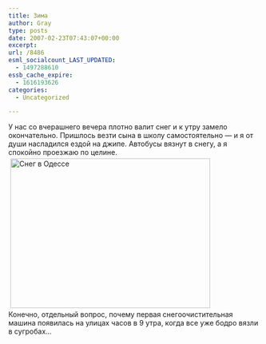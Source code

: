 ```yaml
---
title: Зима
author: Gray
type: posts
date: 2007-02-23T07:43:07+00:00
excerpt:
url: /8486
esml_socialcount_LAST_UPDATED:
  - 1497288610
essb_cache_expire:
  - 1616193626
categories:
  - Uncategorized

---
```








У нас со вчерашнего вечера плотно валит снег и к утру замело окончательно. Пришлось везти сына в школу самостоятельно &#8212; и я от души насладился ездой на джипе. Автобусы вязнут в снегу, а я спокойно проезжаю по целине.  
<img src="https://i0.wp.com/www.searchengines.ru/blog/images/img009.jpg?resize=400%2C300" height="300" width="400" border="0" hspace="4" vspace="4" alt="Снег в Одессе" title="Снег в Одессе" data-recalc-dims="1" />  
Конечно, отдельный вопрос, почему первая снегоочистительная машина появилась на улицах часов в 9 утра, когда все уже бодро вязли в сугробах&#8230;